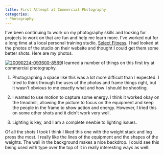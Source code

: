 ```yaml
---
title: First Attempt at Commercial Photography
categories:
- Photography
---
```


I've been continuing to work on my photography skills and looking for projects to work on that are fun and help me learn more. I've worked out for a long time at a local personal training studio, [Select Fitness](http://www.myselectfitness.com/). I had looked at the photos of the studio on their website and thought I could get them some better shots. Here are my photos.




[![20090224-093600-8569](http://farm4.static.flickr.com/3598/3466033348_d6bdedd897_m.jpg)](http://www.flickr.com/photos/jthingelstad/3466033348/)I learned a number of things on this first try at commercial photography.



  1. Photographing a space like this was a lot more difficult than I expected. I tried to think through the uses of the photos and frame things right, but it wasn't obvious to me exactly what and how I should be shooting.


  2. I wanted to use motion to capture some energy. I think it worked okay on the treadmill, allowing the picture to focus on the equipment and keep the people in the frame to show action and energy. However, I tried this on some other shots and it didn't work very well.


  3. Lighting is key, and I am a complete newbie to lighting issues.

Of all the shots I took I think I liked this one with the weight stack and leg press the most. I really like the lines of the equipment and the shapes of the weights. The wall in the background makes a nice backdrop. I could see this being used with type over the top of it in really interesting ways as well.
  

